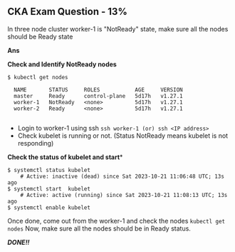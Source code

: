 ## CKA Exam Question - 13%
In three node cluster worker-1 is "NotReady" state, make sure all the nodes should be Ready state

**Ans**

**Check and Identify NotReady nodes**

```
$ kubectl get nodes

  NAME       STATUS     ROLES           AGE     VERSION
  master     Ready      control-plane   5d17h   v1.27.1
  worker-1   NotReady   <none>          5d17h   v1.27.1
  worker-2   Ready      <none>          5d17h   v1.27.1
  
```
* Login to worker-1 using ssh ```ssh worker-1 (or) ssh <IP address>```
* Check kubelet is running or not. (Status NotReady means kubelet is not responding)

**Check the status of kubelet and start*** 
```
$ systemctl status kubelet
    # Active: inactive (dead) since Sat 2023-10-21 11:06:48 UTC; 13s ago
$ systemctl start  kubelet
    # Active: active (running) since Sat 2023-10-21 11:08:13 UTC; 13s ago
$ systemctl enable kubelet
```
Once done, come out from the worker-1 and check the nodes ```kubectl get nodes```
Now, make sure all the nodes should be in Ready status.

***DONE!!***

